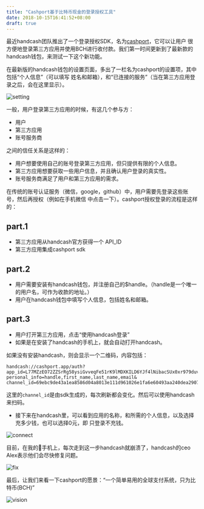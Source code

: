 ```yaml
---
title: "Cashport基于比特币现金的登录授权工具"
date: 2018-10-15T16:41:52+08:00
draft: true
---
```


最近handcash团队推出了一个登录授权SDK，名为[cashport](https://cashport.io)，它可以让用户
很方便地登录第三方应用并使用BCH进行收付款。我们第一时间更新到了最新款的handcash钱包，来测试一下这个新功能。

<!--more-->

在最新版的handcash钱包的设置页面，多出了一栏名为cashport的设置项，其中包括“个人信息”（可以填写
姓名和邮箱），和“已连接的服务”（当在第三方应用登录之后，会在这里显示）。

![setting](/images/cp1.jpeg)

一般，用户登录第三方应用的时候，有这几个参与方：

- 用户
- 第三方应用
- 账号服务商

之间的信任关系是这样的：

- 用户想要使用自己的账号登录第三方应用，但只提供有限的个人信息。
- 第三方应用想要获取一些用户信息，并且确认用户登录的真实性。
- 账号服务商满足了用户和第三方应用的需求。

在传统的账号认证服务（微信，google，github）中，用户需要先登录这些账号，然后再授权（例如在手机微信
中点击一下）。cashport授权登录的流程是这样的：

## part.1
- 第三方应用从handcash官方获得一个 API_ID
- 第三方应用集成cashport sdk

## part.2
- 用户需要安装有handcash钱包，并注册自己的$handle。（handle是一个唯一的用户名，可作为收款的地址。）
- 用户在handcash钱包中填写个人信息，包括姓名和邮箱。

## part.3
- 用户打开第三方应用，点击“使用handcash登录”
- 如果是在安装了handcash的手机上，就会自动打开handcash。

如果没有安装handcash，则会显示一个二维码，内容包括：
```
handcash://cashport.app/auth?
app_id=L77MZzEO72ZZSrRg58ysiGvveqFe51rK9lMDXKILD6YJf4lNibacSUx0xr979duv&
personal_info=handle,first_name,last_name,email&
channel_id=69ebc9de43a1ea8586d04a8013e111d961026e1fa6e60493aa240dea2907142a66db872e5830903e1456dee0ed2abec13676c44386bc87e2b6ca1fbb2929fbff
```

这里的`channel_id`是由sdk生成的，每次刷新都会变化。然后可以使用handcash来扫码。

- 接下来在handcash里，可以看到应用的名称，和所需的个人信息，以及选择充多少钱，也可以选择0元，即
只登录不充钱。

![connect](/images/cp2.jpeg)

目前，在我的🔨手机上，每次走到这一步handcash就崩溃了，handcash的ceo Alex表示他们会尽快修复问题。

![fix](/images/cp3.jpeg)

最后，让我们来看一下cashport的愿景：“一个简单易用的全球支付系统，只为比特币(BCH)”

![vision](/images/cp4.jpeg)
